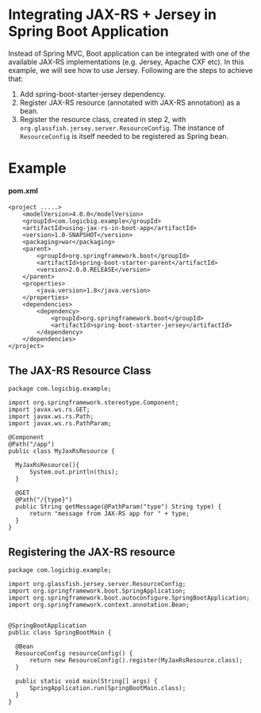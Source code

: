 # Integrating JAX-RS + Jersey in Spring Boot Application

Instead of Spring MVC, Boot application can be integrated with one of the available JAX-RS implementations (e.g. Jersey, Apache CXF etc). In this example, we will see how to use Jersey. Following are the steps to achieve that:

1. Add spring-boot-starter-jersey dependency.
2. Register JAX-RS resource (annotated with JAX-RS annotation) as a bean.
3. Register the resource class, created in step 2, with `org.glassfish.jersey.server.ResourceConfig`. The instance of `ResourceConfig` is itself needed to be registered as Spring bean.

# Example

#### pom.xml

```
<project .....>
    <modelVersion>4.0.0</modelVersion>
    <groupId>com.logicbig.example</groupId>
    <artifactId>using-jax-rs-in-boot-app</artifactId>
    <version>1.0-SNAPSHOT</version>
    <packaging>war</packaging>
    <parent>
        <groupId>org.springframework.boot</groupId>
        <artifactId>spring-boot-starter-parent</artifactId>
        <version>2.0.0.RELEASE</version>
    </parent>
    <properties>
        <java.version>1.8</java.version>
    </properties>
    <dependencies>
        <dependency>
            <groupId>org.springframework.boot</groupId>
            <artifactId>spring-boot-starter-jersey</artifactId>
        </dependency>
    </dependencies>
</project>
```

## The JAX-RS Resource Class

```
package com.logicbig.example;

import org.springframework.stereotype.Component;
import javax.ws.rs.GET;
import javax.ws.rs.Path;
import javax.ws.rs.PathParam;

@Component
@Path("/app")
public class MyJaxRsResource {

  MyJaxRsResource(){
      System.out.println(this);
  }

  @GET
  @Path("/{type}")
  public String getMessage(@PathParam("type") String type) {
      return "message from JAX-RS app for " + type;
  }
}
```

## Registering the JAX-RS resource

```
package com.logicbig.example;

import org.glassfish.jersey.server.ResourceConfig;
import org.springframework.boot.SpringApplication;
import org.springframework.boot.autoconfigure.SpringBootApplication;
import org.springframework.context.annotation.Bean;


@SpringBootApplication
public class SpringBootMain {

  @Bean
  ResourceConfig resourceConfig() {
      return new ResourceConfig().register(MyJaxRsResource.class);
  }

  public static void main(String[] args) {
      SpringApplication.run(SpringBootMain.class);
  }
}
```